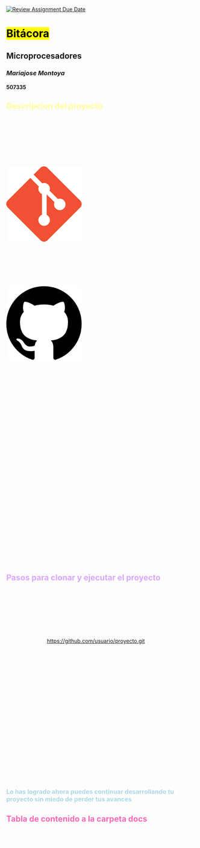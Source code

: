 [![Review Assignment Due Date](https://classroom.github.com/assets/deadline-readme-button-22041afd0340ce965d47ae6ef1cefeee28c7c493a6346c4f15d667ab976d596c.svg)](https://classroom.github.com/a/_svqiCDi)

# <mark>**Bitácora**</mark>
## Microprocesadores
### *Mariajose Montoya*
#### 507335

<font color="#FFFF99">

## Descripcion del proyecto

<font color="white">

Este proyecto esta desarrollado en un entorno de **GIT** Y **GIT HUB**; para poder acercarnos a lo que se hara es necesario conocer cada herramienta:

1. **Git** es un sistema de control de versiones distribuido que permite a los desarrolladores llevar un seguimiento de los cambios en el código, trabajar con ramas, y deshacer cambios. Permite trabajar sin conexión y gestionar el historial de un proyecto de manera local.


<img src="./images/Git.png" alt="Texto alternativo" width="200" height="200">


2. **GitHub** es una plataforma en línea que usa Git para almacenar repositorios en la nube. Facilita la colaboración, permite gestionar problemas (issues), revisar cambios (pull requests) y automatizar tareas con herramientas de CI/CD. Además, ofrece opciones de privacidad y acceso controlado.

<img src="./images/Github.png" alt="Texto alternativo" width="200" height="200">

### Factores clave:

1. **Git** es **local** y se usa para gestionar versiones.
2. **GitHub** es una plataforma en **línea** para almacenar y colaborar en proyectos Git.
3. **Control de versiones**: Guarda y rastrea todos los cambios en tu código.
4. **Colaboración**: Facilita el trabajo en equipo sin conflictos.
5. **Respaldo en la nube**: Guarda tu código de forma segura en línea.
6. **Automatización CI/CD**: Automatiza pruebas y despliegues de código.
7. **Visibilidad y comunidad**: Comparte y contribuye en proyectos de código abierto

### Objetivos

1. Introducir a los usuarios en el uso básico de la consola de comandos para mejorar su interacción con sistemas operativos mediante comandos de texto.

2. Enseñar a los usuarios cómo instalar y configurar Git en su entorno local para gestionar versiones de sus proyectos de manera eficiente.

3. Familiarizar a los usuarios con las operaciones básicas de Git, como inicializar repositorios, realizar commits, y gestionar ramas.

4. Guiar a los usuarios en la utilización de Git Bash como terminal de comandos para interactuar con Git, desarrollando fluidez en su uso.

5. Promover buenas prácticas de control de versiones mediante el uso de Git, enseñando a los usuarios a colaborar y mantener un historial claro de sus cambios.

<font color="#D8A7FF">

## Pasos para clonar y ejecutar el proyecto

<font color="white">

*para poder desarrollar los siguientes pasos se hace necesario ya poseer la aplicacion y una cuenta registrada en GitHub*

1. Obtener la URL del repositorio en GitHub

    1. Ve al repositorio de GitHub del proyecto que quieres clonar.
    2. Haz clic en el botón verde que dice "Code".
    3. Copia la URL que aparece en el campo "Clone with HTTPS" por ejemplo:  https://github.com/usuario/proyecto.git.
2. Abrir la Terminal o Git Bash
    1. Si estás usando Windows, puedes usar Git Bash o Command Prompt. 
3. Clonar el repositorio
    1. En la terminal, navega a la carpeta donde quieras guardar el proyecto (por ejemplo, cd Documentos).
    2. Escribe el siguiente comando para clonar el repositorio:

            git clone https://github.com/usuario/proyecto.git
        Reemplaza la URL con la que copiaste del proyecto.
4. Entrar en el directorio del proyecto
    1. Una vez que el repositorio se haya clonado, navega dentro del directorio del proyecto:

            cd proyecto

<font color="#ADD8E6">

### **Lo has logrado ahora puedes continuar desarrollando tu proyecto sin miedo de perder tus avances**


<font color="#FF69B4">

## Tabla de contenido a la carpeta docs

<font color="white">

Aca podras evidenciar toda la informacion basica de los comandos de control, Git y GitBash, 

